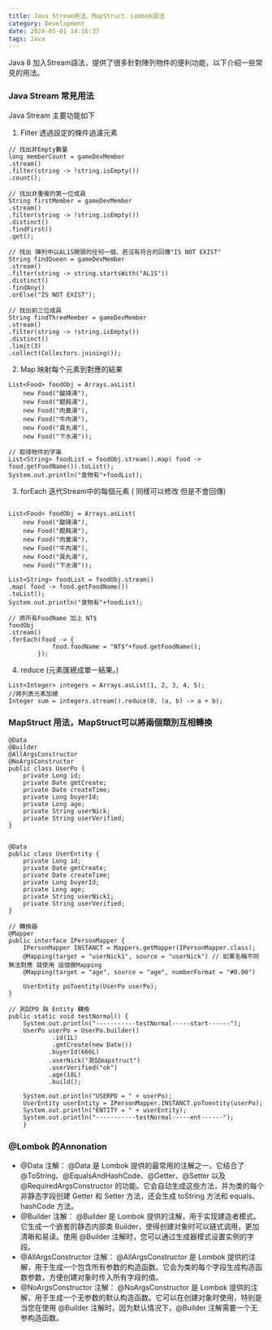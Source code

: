 ```yaml
---
title: Java Stream用法、MapStruct、Lombok語法
category: Development
date: 2024-05-01 14:16:37
tags: Java
---
```


Java 8 加入Stream語法，提供了很多針對陣列物件的便利功能，以下介紹一些常見的用法。
<!-- more -->
### Java Stream 常見用法

Java Stream 主要功能如下

1. Filter 透過設定的條件過濾元素

```
// 找出非Empty數量
long memberCount = gameDevMember
.stream()
.filter(string -> !string.isEmpty())
.count();

// 找出非重複的第一位成員
String firstMember = gameDevMember
.stream()
.filter(string -> !string.isEmpty())
.distinct()
.findFirst()
.get();

// 找出 陣列中以AL1S開頭的任何一個，若沒有符合的回傳"IS NOT EXIST"
String findQueen = gameDevMember
.stream()
.filter(string -> string.startsWith("AL1S"))
.distinct()
.findAny()
.orElse("IS NOT EXIST");

// 找出前三位成員
String findThreeMember = gameDevMember
.stream()
.filter(string -> !string.isEmpty())
.distinct()
.limit(3)
.collect(Collectors.joining());

```

2. Map 映射每个元素到對應的結果

```
List<Food> foodObj = Arrays.asList(
    new Food("酸辣湯"),
    new Food("餛飩湯"),
    new Food("肉羹湯"),
    new Food("牛肉湯"),
    new Food("貢丸湯"), 
    new Food("下水湯"));

// 取得物件的字串
List<String> foodList = foodObj.stream().map( food -> food.getFoodName()).toList();
System.out.println("食物有"+foodList);
```

3. forEach 迭代Stream中的每個元素 ( 同樣可以修改 但是不會回傳)

```

List<Food> foodObj = Arrays.asList(
    new Food("酸辣湯"), 
    new Food("餛飩湯"), 
    new Food("肉羹湯"), 
    new Food("牛肉湯"), 
    new Food("貢丸湯"), 
    new Food("下水湯"));

List<String> foodList = foodObj.stream()
.map( food -> food.getFoodName())
.toList();
System.out.println("食物有"+foodList);

// 將所有FoodName 加上 NT$
foodObj
.stream()
.forEach(food -> {
			food.foodName = "NT$"+food.getFoodName();
		});

```

4. reduce (元素匯總成單一結果。)

```
List<Integer> integers = Arrays.asList(1, 2, 3, 4, 5);
//將列表元素加總
Integer sum = integers.stream().reduce(0, (a, b) -> a + b);
```


### MapStruct 用法，MapStruct可以將兩個類別互相轉換

```
@Data
@Builder
@AllArgsConstructor
@NoArgsConstructor
public class UserPo {
    private Long id;
    private Date gmtCreate;
    private Date createTime;
    private Long buyerId;
    private Long age;
    private String userNick;
    private String userVerified;
}


@Data
public class UserEntity {
    private Long id;
    private Date gmtCreate;
    private Date createTime;
    private Long buyerId;
    private Long age;
    private String userNick1;
    private String userVerified;
}

// 轉換器
@Mapper
public interface IPersonMapper {
    IPersonMapper INSTANCT = Mappers.getMapper(IPersonMapper.class);
    @Mapping(target = "userNick1", source = "userNick") // 如果名稱不同無法對應 就使用 這個做Mapping
    @Mapping(target = "age", source = "age", numberFormat = "#0.00")

    UserEntity poToentity(UserPo userPo);
}

// 測試PO 與 Entity 轉換
public static void testNormal() {
    System.out.println("-----------testNormal-----start------");
    UserPo userPo = UserPo.builder()
            .id(1L)
            .gmtCreate(new Date())
           .buyerId(666L)
           .userNick("測試mapstruct")
           .userVerified("ok")
           .age(18L)
           .build();

    System.out.println("USERPO = " + userPo);
    UserEntity userEntity = IPersonMapper.INSTANCT.poToentity(userPo);
    System.out.println("ENTITY = " + userEntity);
    System.out.println("-----------testNormal-----ent------");
    }

```

### @Lombok 的Annonation

* @Data 注解：
@Data 是 Lombok 提供的最常用的注解之一，它结合了 @ToString、@EqualsAndHashCode、@Getter、@Setter 以及 @RequiredArgsConstructor 的功能。它会自动生成这些方法，并为类的每个非静态字段创建 Getter 和 Setter 方法，还会生成 toString 方法和 equals、hashCode 方法。
* @Builder 注解：
@Builder 是 Lombok 提供的注解，用于实现建造者模式。它生成一个嵌套的静态内部类 Builder，使得创建对象时可以链式调用，更加清晰和易读。使用 @Builder 注解时，您可以通过生成器模式设置实例的字段。
* @AllArgsConstructor 注解：
@AllArgsConstructor 是 Lombok 提供的注解，用于生成一个包含所有参数的构造函数。它会为类的每个字段生成构造函数参数，方便创建对象时传入所有字段的值。
* @NoArgsConstructor 注解：
@NoArgsConstructor 是 Lombok 提供的注解，用于生成一个无参数的默认构造函数。它可以在创建对象时使用，特别是当您在使用 @Builder 注解时，因为默认情况下，@Builder 注解需要一个无参构造函数。